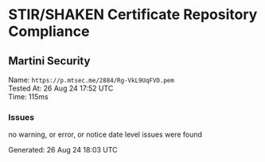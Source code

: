 # STIR/SHAKEN Certificate Repository Compliance

## Martini Security

Name: `https://p.mtsec.me/2884/Rg-VkL9UqFVO.pem`\
Tested At: 26 Aug 24 17:52 UTC\
Time: 115ms

### Issues

no warning, or error, or notice date level issues were found

Generated: 26 Aug 24 18:03 UTC